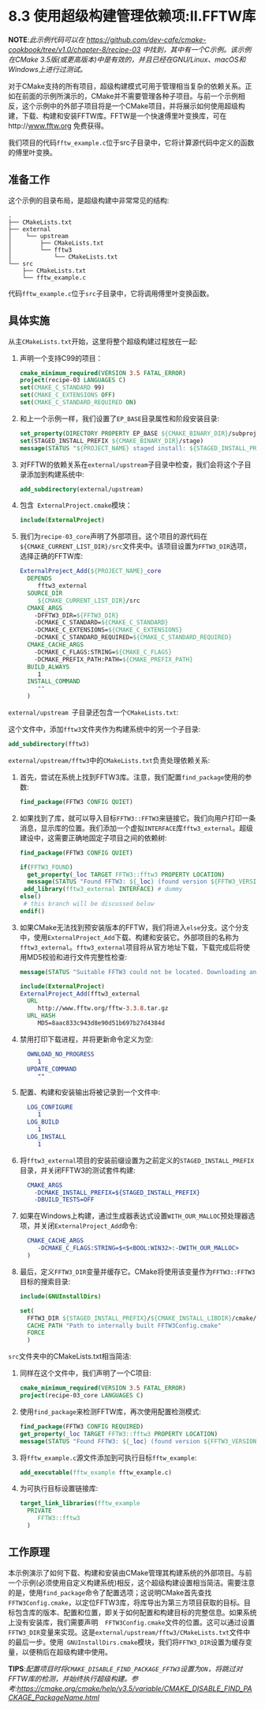 # 8.3 使用超级构建管理依赖项:Ⅱ.FFTW库

**NOTE**:*此示例代码可以在 https://github.com/dev-cafe/cmake-cookbook/tree/v1.0/chapter-8/recipe-03 中找到，其中有一个C示例。该示例在CMake 3.5版(或更高版本)中是有效的，并且已经在GNU/Linux、macOS和Windows上进行过测试。*

对于CMake支持的所有项目，超级构建模式可用于管理相当复杂的依赖关系。正如在前面的示例所演示的，CMake并不需要管理各种子项目。与前一个示例相反，这个示例中的外部子项目将是一个CMake项目，并将展示如何使用超级构建，下载、构建和安装FFTW库。FFTW是一个快速傅里叶变换库，可在http://www.fftw.org 免费获得。

我们项目的代码`fftw_example.c`位于src子目录中，它将计算源代码中定义的函数的傅里叶变换。

## 准备工作

这个示例的目录布局，是超级构建中非常常见的结构:

```shell
.
├── CMakeLists.txt
├── external
│    └── upstream
│        ├── CMakeLists.txt
│        └── fftw3
│            └── CMakeLists.txt
└── src
    ├── CMakeLists.txt
    └── fftw_example.c
```

代码`fftw_example.c`位于`src`子目录中，它将调用傅里叶变换函数。

## 具体实施

从主`CMakeLists.txt`开始，这里将整个超级构建过程放在一起:

1. 声明一个支持C99的项目：

   ```cmake
   cmake_minimum_required(VERSION 3.5 FATAL_ERROR)
   project(recipe-03 LANGUAGES C)
   set(CMAKE_C_STANDARD 99)
   set(CMAKE_C_EXTENSIONS OFF)
   set(CMAKE_C_STANDARD_REQUIRED ON)
   ```

2. 和上一个示例一样，我们设置了`EP_BASE`目录属性和阶段安装目录:

   ```cmake
   set_property(DIRECTORY PROPERTY EP_BASE ${CMAKE_BINARY_DIR}/subprojects)
   set(STAGED_INSTALL_PREFIX ${CMAKE_BINARY_DIR}/stage)
   message(STATUS "${PROJECT_NAME} staged install: ${STAGED_INSTALL_PREFIX}")
   ```

3. 对FFTW的依赖关系在` external/upstream `子目录中检查，我们会将这个子目录添加到构建系统中:

   ```cmake
   add_subdirectory(external/upstream)
   ```

4. 包含` ExternalProject.cmake`模块：

   ```cmake
   include(ExternalProject)
   ```

5. 我们为`recipe-03_core`声明了外部项目。这个项目的源代码在`${CMAKE_CURRENT_LIST_DIR}/src`文件夹中。该项目设置为`FFTW3_DIR`选项，选择正确的FFTW库:

   ```cmake
   ExternalProject_Add(${PROJECT_NAME}_core
     DEPENDS
     	fftw3_external
     SOURCE_DIR
     	${CMAKE_CURRENT_LIST_DIR}/src
     CMAKE_ARGS
       -DFFTW3_DIR=${FFTW3_DIR}
       -DCMAKE_C_STANDARD=${CMAKE_C_STANDARD}
       -DCMAKE_C_EXTENSIONS=${CMAKE_C_EXTENSIONS}
       -DCMAKE_C_STANDARD_REQUIRED=${CMAKE_C_STANDARD_REQUIRED}
     CMAKE_CACHE_ARGS
       -DCMAKE_C_FLAGS:STRING=${CMAKE_C_FLAGS}
       -DCMAKE_PREFIX_PATH:PATH=${CMAKE_PREFIX_PATH}
     BUILD_ALWAYS
     	1
     INSTALL_COMMAND
     	""
     )
   ```

`external/upstream `子目录还包含一个`CMakeLists.txt`:

这个文件中，添加`fftw3`文件夹作为构建系统中的另一个子目录:

```cmake
add_subdirectory(fftw3)
```

` external/upstream/fftw3 `中的`CMakeLists.txt`负责处理依赖关系:

1. 首先，尝试在系统上找到FFTW3库。注意，我们配置`find_package`使用的参数:

   ```cmake
   find_package(FFTW3 CONFIG QUIET)
   ```

2. 如果找到了库，就可以导入目标`FFTW3::FFTW3`来链接它。我们向用户打印一条消息，显示库的位置。我们添加一个虚拟`INTERFACE`库`fftw3_external`。超级建设中，这需要正确地固定子项目之间的依赖树:

   ```cmake
   find_package(FFTW3 CONFIG QUIET)
   
   if(FFTW3_FOUND)
     get_property(_loc TARGET FFTW3::fftw3 PROPERTY LOCATION)
     message(STATUS "Found FFTW3: ${_loc} (found version ${FFTW3_VERSION})")
   	add_library(fftw3_external INTERFACE) # dummy
   else()
   	# this branch will be discussed below
   endif()
   ```

3. 如果CMake无法找到预安装版本的FFTW，我们将进入`else`分支。这个分支中，使用`ExternalProject_Add`下载、构建和安装它。外部项目的名称为`fftw3_external`。`fftw3_external`项目将从官方地址下载，下载完成后将使用MD5校验和进行文件完整性检查:

   ```cmake
   message(STATUS "Suitable FFTW3 could not be located. Downloading and building!")
   
   include(ExternalProject)
   ExternalProject_Add(fftw3_external
     URL
     	http://www.fftw.org/fftw-3.3.8.tar.gz
     URL_HASH
     	MD5=8aac833c943d8e90d51b697b27d4384d
   ```

4. 禁用打印下载进程，并将更新命令定义为空:

   ```cmake
     OWNLOAD_NO_PROGRESS
     	1
     UPDATE_COMMAND
     	""	
   ```

5. 配置、构建和安装输出将被记录到一个文件中:

   ```cmake
     LOG_CONFIGURE
     	1
     LOG_BUILD
     	1
     LOG_INSTALL
     	1
   ```

6. 将`fftw3_external`项目的安装前缀设置为之前定义的`STAGED_INSTALL_PREFIX`目录，并关闭FFTW3的测试套件构建:

   ```cmake
     CMAKE_ARGS
       -DCMAKE_INSTALL_PREFIX=${STAGED_INSTALL_PREFIX}
       -DBUILD_TESTS=OFF
   ```

7. 如果在Windows上构建，通过生成器表达式设置`WITH_OUR_MALLOC`预处理器选项，并关闭`ExternalProject_Add`命令:

   ```cmake
     CMAKE_CACHE_ARGS
     	-DCMAKE_C_FLAGS:STRING=$<$<BOOL:WIN32>:-DWITH_OUR_MALLOC>
     )
   ```

8. 最后，定义`FFTW3_DIR`变量并缓存它。CMake将使用该变量作为`FFTW3::FFTW3`目标的搜索目录:

   ```cmake
   include(GNUInstallDirs)
   
   set(
     FFTW3_DIR ${STAGED_INSTALL_PREFIX}/${CMAKE_INSTALL_LIBDIR}/cmake/fftw3
     CACHE PATH "Path to internally built FFTW3Config.cmake"
     FORCE
     )
   ```

`src`文件夹中的CMakeLists.txt相当简洁:

1. 同样在这个文件中，我们声明了一个C项目:

   ```cmake
   cmake_minimum_required(VERSION 3.5 FATAL_ERROR)
   project(recipe-03_core LANGUAGES C)
   ```

2. 使用`find_package`来检测FFTW库，再次使用配置检测模式:

   ```cmake
   find_package(FFTW3 CONFIG REQUIRED)
   get_property(_loc TARGET FFTW3::fftw3 PROPERTY LOCATION)
   message(STATUS "Found FFTW3: ${_loc} (found version ${FFTW3_VERSION})")
   ```

3. 将`fftw_example.c`源文件添加到可执行目标`fftw_example`:

   ```cmake
   add_executable(fftw_example fftw_example.c)
   ```

4. 为可执行目标设置链接库:

   ```cmake
   target_link_libraries(fftw_example
     PRIVATE
     	FFTW3::fftw3
     )	
   ```

## 工作原理

本示例演示了如何下载、构建和安装由CMake管理其构建系统的外部项目。与前一个示例(必须使用自定义构建系统)相反，这个超级构建设置相当简洁。需要注意的是，使用`find_package`命令了配置选项；这说明CMake首先查找`FFTW3Config.cmake`，以定位FFTW3库，将库导出为第三方项目获取的目标。目标包含库的版本、配置和位置，即关于如何配置和构建目标的完整信息。如果系统上没有安装库，我们需要声明`  FFTW3Config.cmake`文件的位置。这可以通过设置`FFTW3_DIR`变量来实现。这是`external/upstream/fftw3/CMakeLists.txt`文件中的最后一步。使用` GNUInstallDirs.cmake`模块，我们将`FFTW3_DIR`设置为缓存变量，以便稍后在超级构建中使用。

**TIPS**:*配置项目时将`CMAKE_DISABLE_FIND_PACKAGE_FFTW3`设置为`ON`，将跳过对FFTW库的检测，并始终执行超级构建。参考:https://cmake.org/cmake/help/v3.5/variable/CMAKE_DISABLE_FIND_PACKAGE_PackageName.html*



